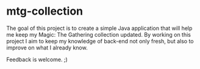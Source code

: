 # mtg-collection

The goal of this project is to create a simple Java application that will help me keep my Magic: The Gathering collection updated. By working on this project I aim to keep my knowledge of back-end not only fresh, but also to improve on what I already know.

Feedback is welcome. ;)
